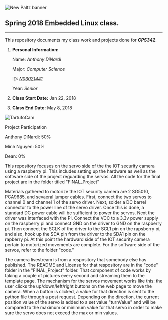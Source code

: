 ![New Paltz banner](https://www.newpaltz.edu/media/identity/logos/newpaltzlogo.jpg)
## Spring 2018 Embedded Linux class.
***
This repository documents my class work and projects done for ***CPS342***.

1. **Personal Information:**

    Name: *Anthony DiNardi*

    Major: *Computer Science*

    ID: *[N03021441](https://github.com/N03021441)*
  
    Year: *Senior*

2. **Class Start Date:** Jan 22, 2018

3. **Class End Date:** May 8, 2018

![TartufoCam]()

Project Participation

Anthony DiNardi: 50%

Minh Nguyen: 50%

Dean: 0%

This repository focuses on the servo side of the the IOT security camera using a raspberry pi. This includes setting up the hardware as well as the software side of the project reguarding the servos. All the code for the final project are in the folder titled "FINAL_Project"

Materials gathered to motorize the IOT security camera are 2 SG5010, PCA9685, and sevaeral jumper cables. First, connect the two servos to channel 0 and channel 1 of the servo driver. Next, solder a DC barrel connector to the power line of the servo driver. Once this is done, a standard DC power cable will be sufficient to power the servos. Next the driver was interfaced with the Pi. Connect the VCC to a 3.3v power supply on the raspberry pi and connect GND on the driver to GND on the raspberry pi. Then connect the SCLK of the driver to the SCL1 pin on the rapsberry pi, and also, hook up the SDA pin from the driver to the SDA1 pin on the rapberry pi. At this point the hardward side of the IOT security camera pertain to motorized movements are complete. For the software side of the servos, refer to the folder "code."

The camera livestream is from a respository that somebody else has published. The README and License for that respository are in the "code" folder in the "FINAL_Project" folder. That component of code works by taking a couple of pictures every second and streaming them to the template page. The mechanism for the servos movement works like this: the user clicks the up/down/left/right buttons on the web page to move the camera. When a button is clicked, a value for that direction is sent to the python file through a post request. Depending on the direction, the current position value of the servo is added to a set value "turnValue" and will be compared to the maximum or minimum value for that servo in order to make sure the servo does not exceed the max or min values.
